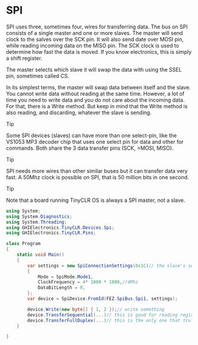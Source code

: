 # SPI

SPI uses three, sometimes four, wires for transferring data. The bus on SPI consists of a single master and one or more slaves. The master will send clock to the salves over the SCK pin. It will also send date over MOSI pin, while reading incoming data on the MISO pin. The SCK clock is used to determine how fast the data is moved. If you know electronics, this is simply a shift register.

The master selects which slave it will swap the data with using the SSEL pin, sometimes called CS.

In its simplest terms, the master will swap data between itself and the slave. You cannot write data without reading at the same time. However, a lot of time you need to write data and you do not care about the incoming data. For that, there is a Write method. But keep in mind that the Write method is also reading, and discarding, whatever the slave is sending.

> [!Tip]
> Some SPI devices (slaves) can have more than one select-pin, like the VS1053 MP3 decoder chip that uses one select pin for data and other for commands. Both share the 3 data transfer pins (SCK,  >MOSI, MISO).

> [!Tip]
> SPI needs more wires than other similar buses but it can transfer data very fast. A 50Mhz clock is possible on SPI, that is 50 million bits in one second. 

> [!Tip]
> Note that a board running TinyCLR OS is always a SPI master, not a slave.

```csharp
using System;
using System.Diagnostics;
using System.Threading;
using GHIElectronics.TinyCLR.Devices.Spi;
using GHIElectronics.TinyCLR.Pins;

class Program
{
    static void Main()
    {
        var settings = new SpiConnectionSettings(0x1C)// the slave's select pin
        {
            Mode = SpiMode.Mode1,
            ClockFrequency = 4* 1000 * 1000,//4Mhz
            DataBitLength = 8,
        };
        var device = SpiDevice.FromId(FEZ.SpiBus.Spi1, settings);

        device.Write(new byte[] { 1, 2 });// write something
        device.TransferSequential(...)// this is good for reading registers
        device.TransferFullDuplex(...)// this is the only one that trully represents how SPI works
    }

}   
```